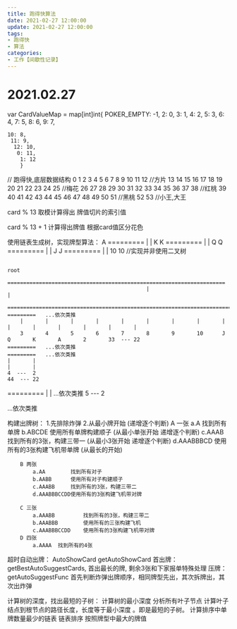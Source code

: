 ```yaml
---
title: 跑得快算法
date: 2021-02-27 12:00:00
update: 2021-02-27 12:00:00
tags:
- 跑得快
- 算法
categories:
- 工作【间歇性记录】
---
```


2021.02.27
==================================================

var CardValueMap = map[int]int{
POKER_EMPTY: -1,
 2: 0,
  3: 1,
   4: 2,
    5: 3,
     6: 4,
      7: 5,
       8: 6,
        9: 7,

	10: 8,
	 11: 9,
	  12: 10,
	   0: 11,
	    1: 12
	    }

// 跑得快,底层数据结构
 0	1	2	3	4	5	6	7	8	9	10	11	12	//方片
 13	14	15	16	17	18	19	20	21	22	23	24	25	//梅花
 26	27	28	29	30	31	32	33	34	35	36	37	38	//红桃
 39	40	41	42	43	44	45	46	47	48	49	50	51	//黑桃
 52	53	//小王,大王

card % 13 取模计算得出 牌值切片的索引值

card % 13 + 1 计算得出牌值
根据card值区分花色

使用链表生成树，实现牌型算法：
									A
								=========
								|		|
								K		K
							=========
							|		|
							Q		Q
						=========
						|		|
						J		J
					=========
					|		|
					10		10		//实现并非使用二叉树

																				root
												=====================================================================
										 		|																	|
		==================================================================================================		=========	...依次类推
		|		|		|		|		|		|		|		|		|		|		|		|		|		|		|	
		3		4		5		6		7		8		9		10		J		Q		K		A 		2		33  --- 22
	=========	...依次类推																					=========	...依次类推
	|		|																								|		|
	4  ---  2																								44  --- 22
=========
|		|																								...依次类推
5  ---  2

...依次类推




构建出牌树：
	1.先排除炸弹
	2.从最小牌开始 (递增逐个判断)
		A 一张
			a.A			找到所有单牌 
			b.ABCDE		使用所有单牌构建顺子 (从最小单张开始 递增逐个判断)
			c.AAAB		找到所有的3张，构建三带一 (从最小3张开始 递增逐个判断)
			d.AAABBBCD	使用所有的3张构建飞机带单牌 (从最长的开始)

		B 两张
			a.AA 		找到所有对子
			b.AABB		使用所有对子构建顺子
			c.AAABB 	找到所有的3张，构建三带二
			d.AAABBBCCDD使用所有的3张构建飞机带对牌
	
		C 三张
			a.AAABB 		找到所有的3张，构建三带二
			b.AAABBB 		使用所有的三张构建飞机
			c.AAABBBCCDD	使用所有的3张构建飞机带对牌
		D 四张
			a.AAAA	找到所有的4张

超时自动出牌：
	AutoShowCard
		getAutoShowCard
			首出牌：getBestAutoSuggestCards, 首出最长的牌, 剩余3张和下家报单特殊处理
			压牌：getAutoSuggestFunc 首先判断炸弹出牌顺序，相同牌型先出，其次拆牌出，其次出炸弹

计算树的深度，找出最短的子树：
	计算树的最小深度
	分析所有叶子节点
	计算叶子结点到根节点的路径长度，长度等于最小深度 。即是最短的子树。
	计算排序中单牌数量最少的链表
	链表排序 按照牌型中最大的牌值
	